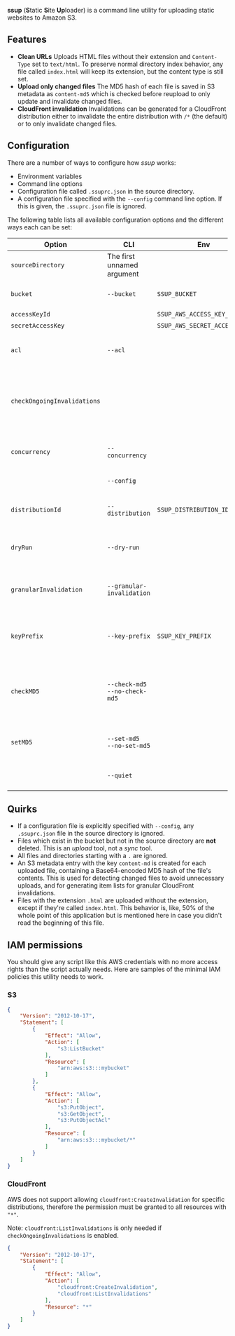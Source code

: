 **ssup** (**S**tatic **S**ite **Up**loader) is a command line utility for uploading static websites to Amazon S3.

## Features

* **Clean URLs** Uploads HTML files without their extension and `Content-Type` set to `text/html`. To preserve normal directory index behavior, any file called `index.html` will keep its extension, but the content type is still set.
* **Upload only changed files** The MD5 hash of each file is saved in S3 metadata as `content-md5` which is checked before reupload to only update and invalidate changed files.
* **CloudFront invalidation** Invalidations can be generated for a CloudFront distribution either to invalidate the entire distribution with `/*` (the default) or to only invalidate changed files.

## Configuration

There are a number of ways to configure how *ssup* works:
* Environment variables
* Command line options
* Configuration file called `.ssuprc.json` in the source directory.
* A configuration file specified with the `--config` command line option. If this is given, the `.ssuprc.json` file is ignored.

The following table lists all available configuration options and the different ways each can be set:

Option | CLI | Env | Description
-- | --- | --- | ---
`sourceDirectory` | The first unnamed argument | &nbsp; | **(Required)** The base directory to upload from.
`bucket` | `--bucket` | `SSUP_BUCKET` | **(Required)** Amazon S3 bucket to upload to.
`accessKeyId` | &nbsp; | `SSUP_AWS_ACCESS_KEY_ID` |AWS access key ID
`secretAccessKey` | &nbsp; | `SSUP_AWS_SECRET_ACCESS_KEY` | AWS access secret
`acl` | `--acl` | | ACL to set on each uploaded object. Defaults to `public-read`.
`checkOngoingInvalidations` | &nbsp; | | Do not upload changed files if the CloudFront distribution has ongoing invalidations. Experimental. Defaults to `false`.
`concurrency` | `--concurrency` | | Max number of files to upload simultaneously. Defaults to `5`.
 &nbsp; | `--config` | | Path to a JSON file to load options from.
`distributionId` | `--distribution` | `SSUP_DISTRIBUTION_ID` | CloudFront distribution ID to create invalidations in.
`dryRun` | `--dry-run` | | Do everything normally, just don't actually upload anything.
`granularInvalidation` | `--granular-invalidation` | | Create invalidations for individual changed files. Normally the entire distribution is invalidated with `/*`.
`keyPrefix` | `--key-prefix` | `SSUP_KEY_PREFIX` | Prefix for S3 object keys. A trailing slash is always added to the CLI option if one is not given.
`checkMD5` | `--check-md5`<br>`--no-check-md5` | | Check for changed files based on the `content-md5` metadata header. Don't disable this if you're using `granularInvalidation`. Defaults to `true`.
`setMD5` | `--set-md5`<br>`--no-set-md5` | | Set the `content-md5` metadata entry for uploaded files. Defaults to `true`.
&nbsp; | `--quiet` | | Suppress informational messages.

## Quirks

* If a configuration file is explicitly specified with `--config`, any `.ssuprc.json` file in the source directory is ignored.
* Files which exist in the bucket but not in the source directory are **not** deleted. This is an *upload* tool, not a *sync* tool.
* All files and directories starting with a `.` are ignored.
* An S3 metadata entry with the key `content-md` is created for each uploaded file, containing a Base64-encoded MD5 hash of the file's contents. This is used for detecting changed files to avoid unnecessary uploads, and for generating item lists for granular CloudFront invalidations.
* Files with the extension `.html` are uploaded without the extension, except if they're called `index.html`. This behavior is, like, 50% of the whole point of this application but is mentioned here in case you didn't read the beginning of this file.

## IAM permissions

You should give any script like this AWS credentials with no more access rights than the script actually needs. Here are samples of the minimal IAM policies this utility needs to work.

### S3

```JSON
{
    "Version": "2012-10-17",
    "Statement": [
        {
            "Effect": "Allow",
            "Action": [
                "s3:ListBucket"
            ],
            "Resource": [
                "arn:aws:s3:::mybucket"
            ]
        },
        {
            "Effect": "Allow",
            "Action": [
                "s3:PutObject",
                "s3:GetObject",
                "s3:PutObjectAcl"
            ],
            "Resource": [
                "arn:aws:s3:::mybucket/*"
            ]
        }
    ]
}
```

### CloudFront

AWS does not support allowing `cloudfront:CreateInvalidation` for specific distributions, therefore the permission must be granted to all resources with `"*"`.

Note: `cloudfront:ListInvalidations` is only needed if `checkOngoingInvalidations` is enabled.

```JSON
{
    "Version": "2012-10-17",
    "Statement": [
        {
            "Effect": "Allow",
            "Action": [
                "cloudfront:CreateInvalidation",
                "cloudfront:ListInvalidations"
            ],
            "Resource": "*"
        }
    ]
}
```
